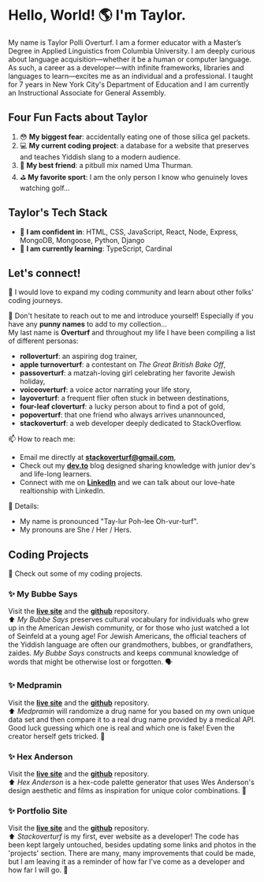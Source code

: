 # Hello, World! 🌎 I'm Taylor. 
My name is Taylor Polli Overturf. I am a former educator with a Master’s Degree in Applied Linguistics from Columbia University. I am deeply curious about language acquisition—whether it be a human or computer language. As such, a career as a developer—with infinite frameworks, libraries and languages to learn—excites me as an individual and a professional. I taught for 7 years in New York City's Department of Education and I am currently an Instructional Associate for General Assembly. 

## Four Fun Facts about Taylor 
1. 😳 **My biggest fear**: accidentally eating one of those silica gel packets. 
2. 💻 **My current coding project**: a database for a website that preserves and teaches Yiddish slang to a modern audience. 
3. 🐶 **My best friend**: a pitbull mix named Uma Thurman.
4. ⛳️ **My favorite sport**: I am the only person I know who genuinely loves watching golf... 

## Taylor's Tech Stack
- 💪 **I am confident in**: HTML, CSS, JavaScript, React, Node, Express, MongoDB, Mongoose, Python, Django
- 🤔 **I am currently learning**: TypeScript, Cardinal

## Let's connect! 
👯 I would love to expand my coding community and learn about other folks' coding journeys.

👋 Don't hesitate to reach out to me and introduce yourself! 
Especially if you have any **punny names** to add to my collection... <br />
My last name is **Overturf** and throughout my life I have been compiling a list of different personas: 
- **rolloverturf**: an aspiring dog trainer,
- **apple turnoverturf**: a contestant on *The Great British Bake Off*, 
- **passoverturf**: a matzah-loving girl celebrating her favorite Jewish holiday,
- **voiceoverturf**: a voice actor narrating your life story, 
- **layoverturf**: a frequent flier often stuck in between destinations, 
- **four-leaf cloverturf**: a lucky person about to find a pot of gold,
- **popoverturf**: that one friend who always arrives unannounced,
- **stackoverturf**: a web developer deeply dedicated to StackOverflow.

📫 How to reach me:
- Email me directly at **stackoverturf@gmail.com**,
- Check out my **[dev.to](https://dev.to/stackoverturf)** blog designed sharing knowledge with junior dev's and life-long learners.  
- Connect with me on **[LinkedIn](https://www.linkedin.com/in/tayloroverturf/)** and we can talk about our love-hate realtionship with LinkedIn. 

📝 Details: 
- My name is pronounced "Tay-lur Poh-lee Oh-vur-turf". 
- My pronouns are She / Her / Hers. 

## Coding Projects
👏 Check out some of my coding projects.

### ✨ My Bubbe Says 
Visit the **[live site](https://www.mybubbesays.com/#/)** and the **[github](https://github.com/over-taylor-turf/bubbe-says)** repository.<br /> 
⬆️ *My Bubbe Says* preserves cultural vocabulary for individuals who grew up in the American Jewish community, or for those who just watched a lot of Seinfeld at a young age! For Jewish Americans, the official teachers of the Yiddish language are often our grandmothers, bubbes, or grandfathers, zaides. *My Bubbe Says* constructs and keeps communal knowledge of words that might be otherwise lost or forgotten. 🗣

### ✨ Medpramin
Visit the **[live site](https://www.medpramin.com/#/)** and the **[github](https://github.com/over-taylor-turf/fake-drug-names)** repository.<br />
⬆️ *Medpramin* will randomize a drug name for you based on my own unique data set and then compare it to a real drug name provided by a medical API. Good luck guessing which one is real and which one is fake! Even the creator herself gets tricked. 🤣

### ✨ Hex Anderson 
Visit the **[live site](https://www.hexanderson.com/#/)** and the **[github](https://github.com/over-taylor-turf/hex-anderson)** repository.<br />
⬆️ *Hex Anderson* is a hex-code palette generator that uses Wes Anderson's design aesthetic and films as inspiration for unique color combinations. 🎨

### ✨ Portfolio Site
Visit the **[live site](https://www.stackoverturf.com/)** and the **[github](https://github.com/over-taylor-turf/over-taylor-turf.github.io)** repository.<br />
⬆️ *Stackoverturf* is my first, ever website as a developer! The code has been kept largely untouched, besides updating some links and photos in the 'projects' section. There are many, many improvements that could be made, but I am leaving it as a reminder of how far I've come as a developer and how far I will go. 🚀
